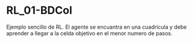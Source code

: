 # RL_01-BDCol

Ejemplo sencillo de RL. El agente se encuantra en una cuadricula y debe aprender a llegar a la celda objetivo en el menor numero de pasos.
